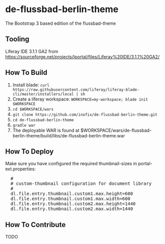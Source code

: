 # de-flussbad-berlin-theme

The Bootstrap 3 based edition of the flussbad-theme

## Tooling

Liferay IDE 3.1.1 GA2 from https://sourceforge.net/projects/lportal/files/Liferay%20IDE/3.1.1%20GA2/

## How To Build

1. Install blade: `curl https://raw.githubusercontent.com/liferay/liferay-blade-cli/master/installers/local | sh`
1. Create a liferay workspace: `WORKSPACE=my-workspace; blade init $WORKSPACE`
1. `cd $WORKSPACE/wars`
1. `git clone https://github.com/inofix/de-flussbad-berlin-theme.git`
1. `cd de-flussbad-berlin-theme`
1. `gradle war`
1. The deployable WAR is found at $WORKSPACE/wars/de-flussbad-berlin-theme/build/libs/de-flussbad-berlin-theme.war

## How To Deploy

Make sure you have configured the required thumbnail-sizes in portal-ext.properties: 

<pre>
  #
  # custom-thumbnail configuration for document library
  #
  dl.file.entry.thumbnail.custom1.max.height=600
  dl.file.entry.thumbnail.custom1.max.width=600
  dl.file.entry.thumbnail.custom2.max.height=1440
  dl.file.entry.thumbnail.custom2.max.width=1440
</pre>

## How To Contribute

TODO

